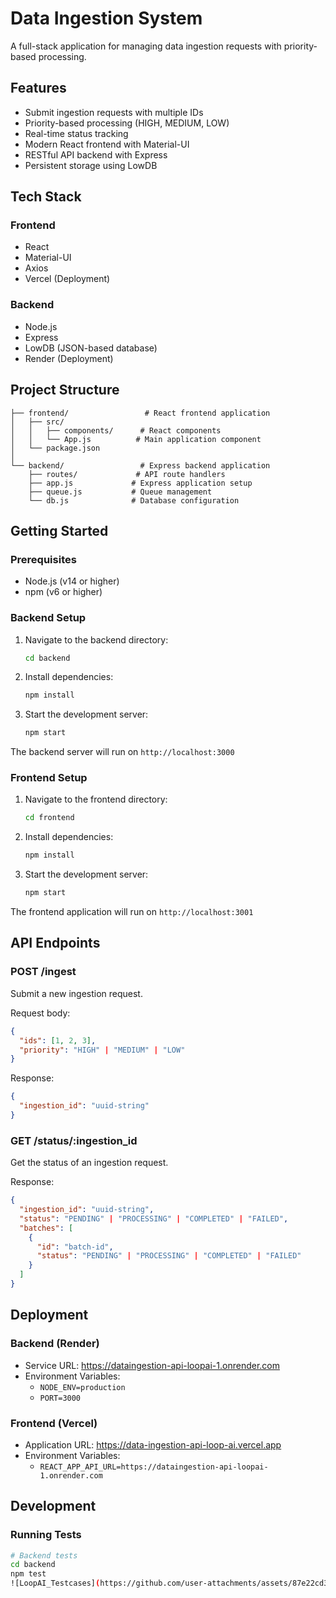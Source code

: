 # Data Ingestion System

A full-stack application for managing data ingestion requests with priority-based processing.

## Features

- Submit ingestion requests with multiple IDs
- Priority-based processing (HIGH, MEDIUM, LOW)
- Real-time status tracking
- Modern React frontend with Material-UI
- RESTful API backend with Express
- Persistent storage using LowDB

## Tech Stack

### Frontend
- React
- Material-UI
- Axios
- Vercel (Deployment)

### Backend
- Node.js
- Express
- LowDB (JSON-based database)
- Render (Deployment)

## Project Structure

```
├── frontend/                 # React frontend application
│   ├── src/
│   │   ├── components/      # React components
│   │   └── App.js          # Main application component
│   └── package.json
│
└── backend/                 # Express backend application
    ├── routes/             # API route handlers
    ├── app.js             # Express application setup
    ├── queue.js           # Queue management
    └── db.js              # Database configuration
```

## Getting Started

### Prerequisites

- Node.js (v14 or higher)
- npm (v6 or higher)

### Backend Setup

1. Navigate to the backend directory:
   ```bash
   cd backend
   ```

2. Install dependencies:
   ```bash
   npm install
   ```

3. Start the development server:
   ```bash
   npm start
   ```

The backend server will run on `http://localhost:3000`

### Frontend Setup

1. Navigate to the frontend directory:
   ```bash
   cd frontend
   ```

2. Install dependencies:
   ```bash
   npm install
   ```

3. Start the development server:
   ```bash
   npm start
   ```

The frontend application will run on `http://localhost:3001`

## API Endpoints

### POST /ingest
Submit a new ingestion request.

Request body:
```json
{
  "ids": [1, 2, 3],
  "priority": "HIGH" | "MEDIUM" | "LOW"
}
```

Response:
```json
{
  "ingestion_id": "uuid-string"
}
```

### GET /status/:ingestion_id
Get the status of an ingestion request.

Response:
```json
{
  "ingestion_id": "uuid-string",
  "status": "PENDING" | "PROCESSING" | "COMPLETED" | "FAILED",
  "batches": [
    {
      "id": "batch-id",
      "status": "PENDING" | "PROCESSING" | "COMPLETED" | "FAILED"
    }
  ]
}
```

## Deployment

### Backend (Render)
- Service URL: https://dataingestion-api-loopai-1.onrender.com
- Environment Variables:
  - `NODE_ENV=production`
  - `PORT=3000`

### Frontend (Vercel)
- Application URL: https://data-ingestion-api-loop-ai.vercel.app
- Environment Variables:
  - `REACT_APP_API_URL=https://dataingestion-api-loopai-1.onrender.com`

## Development

### Running Tests
```bash
# Backend tests
cd backend
npm test
![LoopAI_Testcases](https://github.com/user-attachments/assets/87e22cd3-7e3b-4a38-a42e-33e1d178706f)


